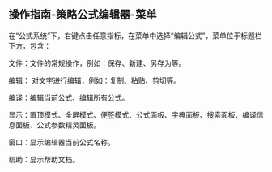 ## 操作指南-策略公式编辑器-菜单

在“公式系统”下，右键点击任意指标，在菜单中选择“编辑公式”，菜单位于标题栏下方，包含：

文件：文件的常规操作，例如：保存、新建、另存为等。

编辑： 对文字进行编辑，例如：复制、粘贴、剪切等。

编译：编辑当前公式、编辑所有公式。

显示：置顶模式、全屏模式、便签模式、公式面板、字典面板、搜索面板、编译信息面板、公式参数精灵面板。

窗口：显示编辑器当前公式名称。

帮助：显示帮助文档。
